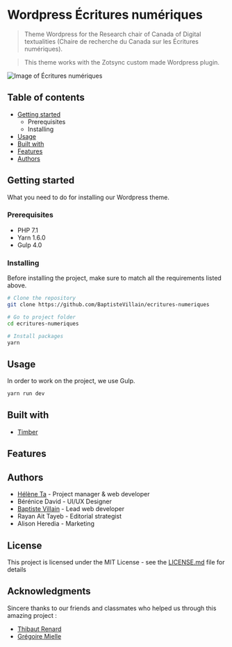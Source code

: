 # Wordpress Écritures numériques

> Theme Wordpress for the Research chair of Canada of Digital textualities (Chaire de recherche du Canada sur les Écritures numériques).

> This theme works with the Zotsync custom made Wordpress plugin.

![Image of Écritures numériques](https://github.com/BaptisteVillain/ecritures-numeriques/images/home.png)

## Table of contents

- [Getting started](https://github.com/BaptisteVillain/ecritures-numeriques#getting-started)
  - Prerequisites
  - Installing
- [Usage](https://github.com/BaptisteVillain/ecritures-numeriques#usage)
- [Built with](https://github.com/BaptisteVillain/ecritures-numeriques#build-with)
- [Features](https://github.com/BaptisteVillain/ecritures-numeriques#features)
- [Authors](https://github.com/BaptisteVillain/ecritures-numeriques#authors)

## Getting started

What you need to do for installing our Wordpress theme.

### Prerequisites

- PHP 7.1
- Yarn 1.6.0
- Gulp 4.0

### Installing

Before installing the project, make sure to match all the requirements listed above.

```sh
# Clone the repository
git clone https://github.com/BaptisteVillain/ecritures-numeriques

# Go to project folder
cd ecritures-numeriques

# Install packages
yarn
```

## Usage

In order to work on the project, we use Gulp.

```sh
yarn run dev
```

## Built with

- [Timber](https://timber.github.io/docs/)

## Features

## Authors

- [Hélène Ta](https://github.com/thaelene) - Project manager & web developer
- Bérénice David - UI/UX Designer
- [Baptiste Villain](https://github.com/BaptisteVillain) - Lead web developer
- Rayan Ait Tayeb - Editorial strategist
- Alison Heredia - Marketing

## License

This project is licensed under the MIT License - see the [LICENSE.md](LICENSE.md) file for details

## Acknowledgments

Sincere thanks to our friends and classmates who helped us through this amazing project :

- [Thibaut Renard](https://github.com/Thibobbs)
- [Grégoire Mielle](https://github.com/greeeg)
